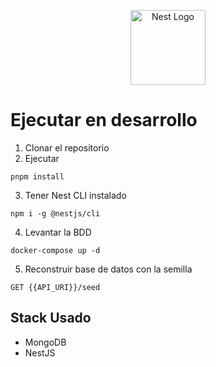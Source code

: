 <p align="center">
  <a href="http://nestjs.com/" target="blank"><img src="https://nestjs.com/img/logo-small.svg" width="120" alt="Nest Logo" /></a>
</p>

# Ejecutar en desarrollo

1. Clonar el repositorio
2. Ejecutar

```
pnpm install
```

3. Tener Nest CLI instalado

```
npm i -g @nestjs/cli
```

4. Levantar la BDD

```
docker-compose up -d
```

5. Reconstruir base de datos con la semilla

```
GET {{API_URI}}/seed
```

## Stack Usado

- MongoDB
- NestJS
